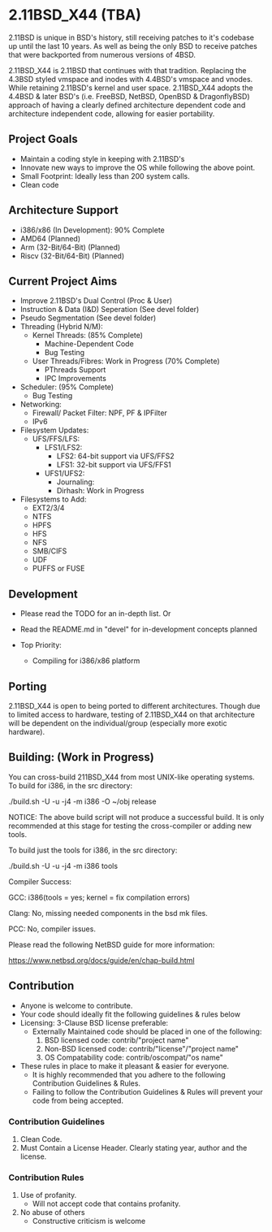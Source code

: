 # 2.11BSD_X44 (TBA)

2.11BSD is unique in BSD's history, still receiving patches to it's codebase up until the last 10 years. As well as being the only BSD to receive patches that were backported from numerous versions of 4BSD.

2.11BSD_X44 is 2.11BSD that continues with that tradition. Replacing the 4.3BSD styled vmspace and inodes with 4.4BSD's vmspace and vnodes. While retaining 2.11BSD's kernel and user space. 2.11BSD_X44 adopts the 4.4BSD & later BSD's (i.e. FreeBSD, NetBSD, OpenBSD & DragonflyBSD) approach of having a clearly defined architecture dependent code and architecture independent code, allowing for easier portability.

## Project Goals

- Maintain a coding style in keeping with 2.11BSD's
- Innovate new ways to improve the OS while following the above point.
- Small Footprint: Ideally less than 200 system calls.
- Clean code

## Architecture Support

- i386/x86 (In Development): 90% Complete
- AMD64 (Planned)
- Arm 	(32-Bit/64-Bit) (Planned)
- Riscv (32-Bit/64-Bit) (Planned)

## Current Project Aims

- Improve 2.11BSD's Dual Control (Proc & User)
- Instruction & Data (I&D) Seperation (See devel folder)
- Pseudo Segmentation (See devel folder)
- Threading (Hybrid N/M):  
  - Kernel Threads: (85% Complete)
    - Machine-Dependent Code
    - Bug Testing
  - User Threads/Fibres: Work in Progress (70% Complete)
    - PThreads Support
    - IPC Improvements
- Scheduler: (95% Complete)
  - Bug Testing
- Networking:
  - Firewall/ Packet Filter: NPF, PF & IPFilter
  - IPv6
- Filesystem Updates:
  - UFS/FFS/LFS:
    - LFS1/LFS2:
      - LFS2: 64-bit support via UFS/FFS2
      - LFS1: 32-bit support via UFS/FFS1
    - UFS1/UFS2:
      - Journaling:
      - Dirhash: Work in Progress
- Filesystems to Add:
  - EXT2/3/4
  - NTFS
  - HPFS
  - HFS
  - NFS
  - SMB/CIFS
  - UDF
  - PUFFS or FUSE

## Development

- Please read the TODO for an in-depth list.
Or
- Read the README.md in "devel" for in-development concepts planned

- Top Priority:
  - Compiling for i386/x86 platform

## Porting

2.11BSD_X44 is open to being ported to different architectures.
Though due to limited access to hardware, testing of 2.11BSD_X44 on that architecture will be dependent on the individual/group (especially more exotic hardware).

## Building: (Work in Progress)
You can cross-build 211BSD_X44 from most UNIX-like operating systems. To build for i386, in the src directory:

./build.sh -U -u -j4 -m i386 -O ~/obj release

NOTICE: The above build script will not produce a successful build.
It is only recommended at this stage for testing the cross-compiler or adding new tools.

To build just the tools for i386, in the src directory:

./build.sh -U -u -j4 -m i386 tools

Compiler Success:

GCC: i386(tools = yes; kernel = fix compilation errors)

Clang: No, missing needed components in the bsd mk files.

PCC: No, compiler issues.

Please read the following NetBSD guide for more information:

<https://www.netbsd.org/docs/guide/en/chap-build.html>

## Contribution

- Anyone is welcome to contribute.
- Your code should ideally fit the following guidelines & rules below
- Licensing: 3-Clause BSD license preferable:
  - Externally Maintained code should be placed in one of the following:
  	1) BSD licensed code: 		 contrib/"project name"
  	2) Non-BSD licensed code:  contrib/"license"/"project name"
  	3) OS Compatability code:  contrib/oscompat/"os name"
- These rules in place to make it pleasant & easier for everyone.
  - It is highly recommended that you adhere to the following Contribution Guidelines & Rules.
  - Failing to follow the Contribution Guidelines & Rules will prevent your code from being accepted.

### Contribution Guidelines

1. Clean Code.
2. Must Contain a License Header. Clearly stating year, author and the license.

### Contribution Rules

1. Use of profanity.
   - Will not accept code that contains profanity.
2. No abuse of others
   - Constructive criticism is welcome
